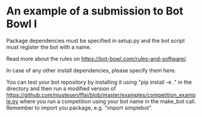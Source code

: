 # An example of a submission to Bot Bowl I
Package dependencies must be specified in setup.py and the bot script must register the bot with a name.

Read more about the rules on https://bot-bowl.com/rules-and-software/.

In case of any other install dependencies, please specify them here. 

You can test your bot repository by installing it using "pip install -e ." in the directory and then run a modified version of https://github.com/njustesen/ffai/blob/master/examples/competition_example.py where you run a competition using your bot name in the make_bot call. Remember to import you package, e.g. "import simplebot".
